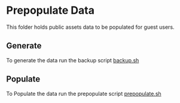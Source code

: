 # Prepopulate Data

This folder holds public assets data to be populated for guest users.

## Generate

To generate the data run the backup script [backup.sh](../scripts/backup.sh)

## Populate

To Populate the data run the prepopulate script [prepopulate.sh](../scripts/prepopulate.sh)
